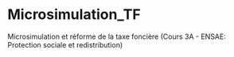 # Microsimulation_TF
Microsimulation et réforme de la taxe foncière (Cours 3A - ENSAE: Protection sociale et redistribution)
